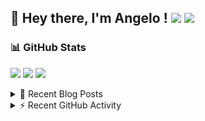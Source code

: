 ## 👋 Hey there, I'm Angelo ! ![](https://img.shields.io/badge/Intel-Core_i5_12th-0071C5?style=for-the-badge&logo=intel&logoColor=white) <a href="https://www.buymeacoffee.com/angelodotnet" target="_blank"><img src="https://img.shields.io/badge/Buy%20Me%20A%20Coffee-FFDD00.svg?style=for-the-badge&logo=Buy-Me-A-Coffee&logoColor=black"></a>

### 📊 GitHub Stats
![](http://github-profile-summary-cards.vercel.app/api/cards/profile-details?username=angelodotnet&theme=darcula)
![](http://github-profile-summary-cards.vercel.app/api/cards/repos-per-language?username=angelodotnet&theme=dracula)
![](http://github-profile-summary-cards.vercel.app/api/cards/most-commit-language?username=angelodotnet&theme=dracula)
<!--![](http://github-profile-summary-cards.vercel.app/api/cards/stats?username=angelodotnet&theme=dracula)
![](http://github-profile-summary-cards.vercel.app/api/cards/productive-time?username=angelodotnet&theme=dracula&utcOffset=8)-->

<details>
  <summary>📝 Recent Blog Posts</summary>
  
<!-- BLOG-POST-LIST:START -->
- [How can dynamically add separate API endpoints](https://dev.to/angelodotnet/how-can-dynamically-add-separate-api-endpoints-4h56)
- [How to connect two microservices with RabbitMQ and Rebus](https://dev.to/angelodotnet/how-to-connect-two-microservices-with-rabbitmq-and-rebus-278)
- [How to manage users, roles, and claims, using jwt token and asp.net core identity](https://dev.to/angelodotnet/how-to-manage-roles-permissions-and-more-using-jwt-token-and-aspnet-core-identity-11k0)
- [How to use SignalR in a Blazor WebAssembly and Web API project](https://dev.to/angelodotnet/how-to-use-signalr-in-a-blazor-webassembly-and-web-api-project-27cp)
- [How to secure minimal api microservices with asp.net core identity](https://dev.to/angelodotnet/how-to-secure-minimal-api-microservices-with-aspnet-core-identity-2o68)
<!-- BLOG-POST-LIST:END -->
</details>

<details>
  <summary>⚡ Recent GitHub Activity</summary>

  <!--START_SECTION:activity-->
1. 🗣 Commented on [#2](https://github.com/marcominerva/IdentitySample/pull/2#issuecomment-2975312526) in [marcominerva/IdentitySample](https://github.com/marcominerva/IdentitySample)
2. ❌ Closed PR [#2](https://github.com/marcominerva/IdentitySample/pull/2) in [marcominerva/IdentitySample](https://github.com/marcominerva/IdentitySample)
3. 🗣 Commented on [#3](https://github.com/marcominerva/IdentitySample/pull/3#issuecomment-2975311679) in [marcominerva/IdentitySample](https://github.com/marcominerva/IdentitySample)
4. ❌ Closed PR [#3](https://github.com/marcominerva/IdentitySample/pull/3) in [marcominerva/IdentitySample](https://github.com/marcominerva/IdentitySample)
5. 🗣 Commented on [#4](https://github.com/marcominerva/IdentitySample/pull/4#issuecomment-2975309554) in [marcominerva/IdentitySample](https://github.com/marcominerva/IdentitySample)
<!--END_SECTION:activity-->
</details>
